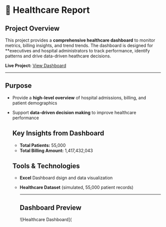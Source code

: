 # 🏥 Healthcare Report 

## Project Overview
This project provides a **comprehensive healthcare dashboard** to monitor metrics, billing insights, and trend trends.
The dashboard is designed for **executives and hospital administrators to track performance, identify patterns and drive data-driven heathcare decisions.

**Live Project:** [View Dashboard](https://1drv.ms/x/c/cbc72564bad1f538/EWRnizvs8ahPriOwqJz1muIB3nfgZYTkPBHfohzNSSXTeA?e=3Pb7An)

---
## Purpose
- Provide a **high-level overview** of hospital admissions, billing, and patient demographics
- Support **data-driven decision making** to improve healthcare performance

  ## Key Insights from Dashboard
  - **Total Patients:** 55,000
  - **Total Billing Amount:** 1,417,432,043
 
  ## Tools & Technologies
  - **Excel** Dashboard dsign and data visualization
  - **Healthcare Dataset** (simulated, 55,000 patient records)

    ---

    ## Dashboard Preview
    ![Healthcare Dashboard](
